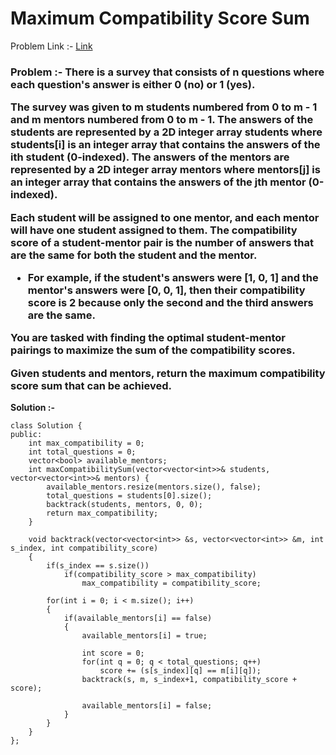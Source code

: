 # Maximum Compatibility Score Sum

Problem Link :- [Link](https://leetcode.com/problems/maximum-compatibility-score-sum/)

<h3>
Problem :- There is a survey that consists of n questions where each question's answer is either 0 (no) or 1 (yes).

The survey was given to m students numbered from 0 to m - 1 and m mentors numbered from 0 to m - 1. The answers of the students are represented by a 2D integer array students where students[i] is an integer array that contains the answers of the ith student (0-indexed). The answers of the mentors are represented by a 2D integer array mentors where mentors[j] is an integer array that contains the answers of the jth mentor (0-indexed).

Each student will be assigned to one mentor, and each mentor will have one student assigned to them. The compatibility score of a student-mentor pair is the number of answers that are the same for both the student and the mentor.

  * For example, if the student's answers were [1, 0, 1] and the mentor's answers were [0, 0, 1], then their compatibility score is 2 because only the second and the third answers are the same.
  
You are tasked with finding the optimal student-mentor pairings to maximize the sum of the compatibility scores.

Given students and mentors, return the maximum compatibility score sum that can be achieved.
</h3>


**Solution :-**
```
class Solution {
public:
    int max_compatibility = 0;
    int total_questions = 0;
    vector<bool> available_mentors;
    int maxCompatibilitySum(vector<vector<int>>& students, vector<vector<int>>& mentors) {
        available_mentors.resize(mentors.size(), false);
        total_questions = students[0].size();
        backtrack(students, mentors, 0, 0);
        return max_compatibility;
    }
    
    void backtrack(vector<vector<int>> &s, vector<vector<int>> &m, int s_index, int compatibility_score)
    {
        if(s_index == s.size())
            if(compatibility_score > max_compatibility)
                max_compatibility = compatibility_score;
        
        for(int i = 0; i < m.size(); i++)
        {
            if(available_mentors[i] == false)
            {
                available_mentors[i] = true;
                
                int score = 0;
                for(int q = 0; q < total_questions; q++)
                    score += (s[s_index][q] == m[i][q]);
                backtrack(s, m, s_index+1, compatibility_score + score);
                
                available_mentors[i] = false;
            }
        }
    }
};
```
